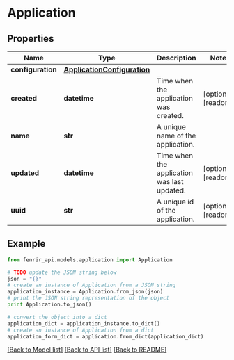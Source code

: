 # Application


## Properties

Name | Type | Description | Notes
------------ | ------------- | ------------- | -------------
**configuration** | [**ApplicationConfiguration**](ApplicationConfiguration.md) |  | 
**created** | **datetime** | Time when the application was created. | [optional] [readonly] 
**name** | **str** | A unique name of the application. | 
**updated** | **datetime** | Time when the application was last updated. | [optional] [readonly] 
**uuid** | **str** | A unique id of the application. | [optional] [readonly] 

## Example

```python
from fenrir_api.models.application import Application

# TODO update the JSON string below
json = "{}"
# create an instance of Application from a JSON string
application_instance = Application.from_json(json)
# print the JSON string representation of the object
print Application.to_json()

# convert the object into a dict
application_dict = application_instance.to_dict()
# create an instance of Application from a dict
application_form_dict = application.from_dict(application_dict)
```
[[Back to Model list]](../README.md#documentation-for-models) [[Back to API list]](../README.md#documentation-for-api-endpoints) [[Back to README]](../README.md)


